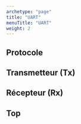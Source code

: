 ```yaml
---
archetype: "page"
title: "UART"
menuTitle: "UART"
weight: 2
---
```


## Protocole
## Transmetteur (Tx)

## Récepteur (Rx)

## Top